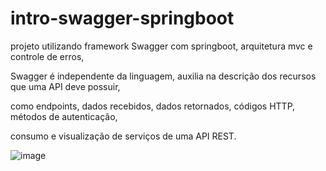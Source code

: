 # intro-swagger-springboot

projeto utilizando framework Swagger com springboot, arquitetura mvc e controle de erros, 

Swagger é independente da linguagem, auxilia na descrição dos recursos que uma API deve possuir, 

como endpoints, dados recebidos, dados retornados, códigos HTTP, métodos de autenticação, 

consumo e visualização de serviços de uma API REST.

![image](https://user-images.githubusercontent.com/52809806/191282760-97c93c24-c6f2-40c7-b2a8-578045ba1514.png)
